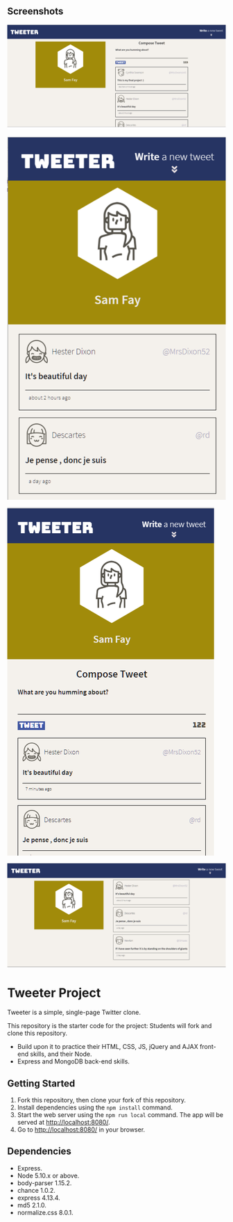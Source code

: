 ## Screenshots

![Desktop screenshot](./doc/Desktop.View.png)

![Tablet screenshot](doc/Tablet.view.png)

![Mobile screenshot2](doc/Mobile.View.png)

![Web screenshot](doc/Web.View.png)

# Tweeter Project

Tweeter is a simple, single-page Twitter clone.

This repository is the starter code for the project: Students will fork and clone this repository.

- Build upon it to practice their HTML, CSS, JS, jQuery and AJAX front-end     skills, and their Node.
- Express and MongoDB back-end skills.

## Getting Started

1. Fork this repository, then clone your fork of this repository.
2. Install dependencies using the `npm install` command.
3. Start the web server using the `npm run local` command. The app will be served at <http://localhost:8080/>.
4. Go to <http://localhost:8080/> in your browser.

## Dependencies

- Express.
- Node 5.10.x or above.
- body-parser 1.15.2.
- chance 1.0.2.
- express 4.13.4.
- md5 2.1.0.
- normalize.css 8.0.1.